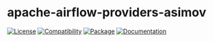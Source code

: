 # apache-airflow-providers-asimov

[![License](https://img.shields.io/badge/license-Public%20Domain-blue.svg)](https://unlicense.org)
[![Compatibility](https://img.shields.io/python/required-version-toml?tomlFilePath=https%3A%2F%2Fraw.githubusercontent.com%2Fasimov-platform%2Fapache-airflow-providers-asimov%2Frefs%2Fheads%2Fmaster%2Fpyproject.toml)](https://pypi.python.org/pypi/apache-airflow-providers-asimov)
[![Package](https://img.shields.io/pypi/v/apache-airflow-providers-asimov.svg)](https://pypi.python.org/pypi/apache-airflow-providers-asimov)
[![Documentation](https://img.shields.io/readthedocs/apache-airflow-providers-asimov.svg)](https://apache-airflow-providers-asimov.readthedocs.io)
